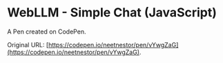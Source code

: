 # WebLLM - Simple Chat (JavaScript)

A Pen created on CodePen.

Original URL: [https://codepen.io/neetnestor/pen/vYwgZaG](https://codepen.io/neetnestor/pen/vYwgZaG).

